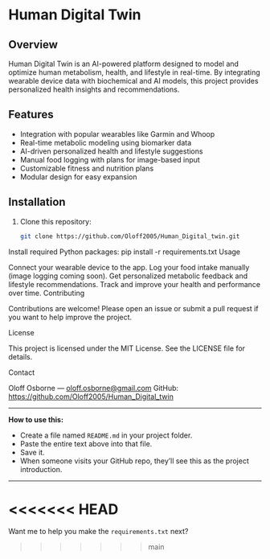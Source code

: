 # Human Digital Twin

## Overview
Human Digital Twin is an AI-powered platform designed to model and optimize human metabolism, health, and lifestyle in real-time. By integrating wearable device data with biochemical and AI models, this project provides personalized health insights and recommendations.

## Features
- Integration with popular wearables like Garmin and Whoop  
- Real-time metabolic modeling using biomarker data  
- AI-driven personalized health and lifestyle suggestions  
- Manual food logging with plans for image-based input  
- Customizable fitness and nutrition plans  
- Modular design for easy expansion

## Installation
1. Clone this repository:
   ```bash
   git clone https://github.com/Oloff2005/Human_Digital_twin.git
Install required Python packages:
pip install -r requirements.txt
Usage

Connect your wearable device to the app.
Log your food intake manually (image logging coming soon).
Get personalized metabolic feedback and lifestyle recommendations.
Track and improve your health and performance over time.
Contributing

Contributions are welcome! Please open an issue or submit a pull request if you want to help improve the project.

License

This project is licensed under the MIT License. See the LICENSE file for details.

Contact

Oloff Osborne — oloff.osborne@gmail.com
GitHub: https://github.com/Oloff2005/Human_Digital_twin


---

**How to use this:**

- Create a file named `README.md` in your project folder.  
- Paste the entire text above into that file.  
- Save it.  
- When someone visits your GitHub repo, they’ll see this as the project introduction.

---
<<<<<<< HEAD
=======

Want me to help you make the `requirements.txt` next?
>>>>>>> main
